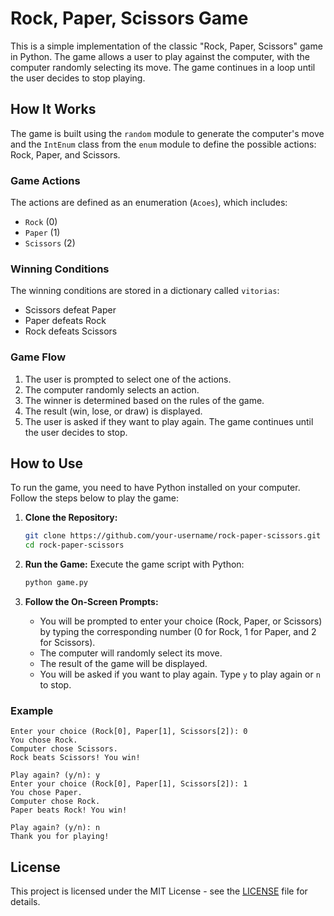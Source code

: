 # Rock, Paper, Scissors Game

This is a simple implementation of the classic "Rock, Paper, Scissors" game in Python. The game allows a user to play against the computer, with the computer randomly selecting its move. The game continues in a loop until the user decides to stop playing.

## How It Works

The game is built using the `random` module to generate the computer's move and the `IntEnum` class from the `enum` module to define the possible actions: Rock, Paper, and Scissors.

### Game Actions

The actions are defined as an enumeration (`Acoes`), which includes:
- `Rock` (0)
- `Paper` (1)
- `Scissors` (2)

### Winning Conditions

The winning conditions are stored in a dictionary called `vitorias`:
- Scissors defeat Paper
- Paper defeats Rock
- Rock defeats Scissors

### Game Flow

1. The user is prompted to select one of the actions.
2. The computer randomly selects an action.
3. The winner is determined based on the rules of the game.
4. The result (win, lose, or draw) is displayed.
5. The user is asked if they want to play again. The game continues until the user decides to stop.

## How to Use

To run the game, you need to have Python installed on your computer. Follow the steps below to play the game:

1. **Clone the Repository:**
   ```sh
   git clone https://github.com/your-username/rock-paper-scissors.git
   cd rock-paper-scissors
   ```

2. **Run the Game:**
   Execute the game script with Python:
   ```sh
   python game.py
   ```

3. **Follow the On-Screen Prompts:**
   - You will be prompted to enter your choice (Rock, Paper, or Scissors) by typing the corresponding number (0 for Rock, 1 for Paper, and 2 for Scissors).
   - The computer will randomly select its move.
   - The result of the game will be displayed.
   - You will be asked if you want to play again. Type `y` to play again or `n` to stop.

### Example

```
Enter your choice (Rock[0], Paper[1], Scissors[2]): 0
You chose Rock.
Computer chose Scissors.
Rock beats Scissors! You win!

Play again? (y/n): y
Enter your choice (Rock[0], Paper[1], Scissors[2]): 1
You chose Paper.
Computer chose Rock.
Paper beats Rock! You win!

Play again? (y/n): n
Thank you for playing!
```

## License

This project is licensed under the MIT License - see the [LICENSE](LICENSE) file for details.
